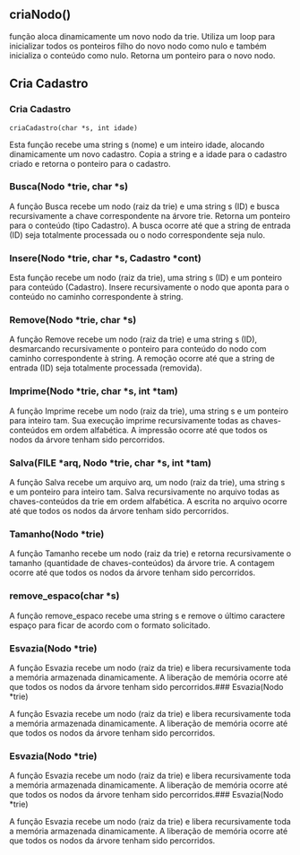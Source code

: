 ## criaNodo()

função aloca dinamicamente um novo nodo da trie. Utiliza um loop para inicializar todos os ponteiros filho do novo nodo como nulo e também inicializa o conteúdo como nulo. Retorna um ponteiro para o novo nodo.

## Cria Cadastro


### Cria Cadastro

    criaCadastro(char *s, int idade)

Esta função recebe uma string s (nome) e um inteiro idade, alocando dinamicamente um novo cadastro. Copia a string e a idade para o cadastro criado e retorna o ponteiro para o cadastro.

### Busca(Nodo *trie, char *s)

A função Busca recebe um nodo (raiz da trie) e uma string s (ID) e busca recursivamente a chave correspondente na árvore trie. Retorna um ponteiro para o conteúdo (tipo Cadastro). A busca ocorre até que a string de entrada (ID) seja totalmente processada ou o nodo correspondente seja nulo.

### Insere(Nodo *trie, char *s, Cadastro *cont)

Esta função recebe um nodo (raiz da trie), uma string s (ID) e um ponteiro para conteúdo (Cadastro). Insere recursivamente o nodo que aponta para o conteúdo no caminho correspondente à string.

### Remove(Nodo *trie, char *s)

A função Remove recebe um nodo (raiz da trie) e uma string s (ID), desmarcando recursivamente o ponteiro para conteúdo do nodo com caminho correspondente à string. A remoção ocorre até que a string de entrada (ID) seja totalmente processada (removida).

### Imprime(Nodo *trie, char *s, int *tam)

A função Imprime recebe um nodo (raiz da trie), uma string s e um ponteiro para inteiro tam. Sua execução imprime recursivamente todas as chaves-conteúdos em ordem alfabética. A impressão ocorre até que todos os nodos da árvore tenham sido percorridos.

### Salva(FILE *arq, Nodo *trie, char *s, int *tam)

A função Salva recebe um arquivo arq, um nodo (raiz da trie), uma string s e um ponteiro para inteiro tam. Salva recursivamente no arquivo todas as chaves-conteúdos da trie em ordem alfabética. A escrita no arquivo ocorre até que todos os nodos da árvore tenham sido percorridos.

### Tamanho(Nodo *trie)

A função Tamanho recebe um nodo (raiz da trie) e retorna recursivamente o tamanho (quantidade de chaves-conteúdos) da árvore trie. A contagem ocorre até que todos os nodos da árvore tenham sido percorridos.

### remove_espaco(char *s)

A função remove_espaco recebe uma string s e remove o último caractere espaço para ficar de acordo com o formato solicitado.

### Esvazia(Nodo *trie)

A função Esvazia recebe um nodo (raiz da trie) e libera recursivamente toda a memória armazenada dinamicamente. A liberação de memória ocorre até que todos os nodos da árvore tenham sido percorridos.### Esvazia(Nodo *trie)

A função Esvazia recebe um nodo (raiz da trie) e libera recursivamente toda a memória armazenada dinamicamente. A liberação de memória ocorre até que todos os nodos da árvore tenham sido percorridos.
### Esvazia(Nodo *trie)

A função Esvazia recebe um nodo (raiz da trie) e libera recursivamente toda a memória armazenada dinamicamente. A liberação de memória ocorre até que todos os nodos da árvore tenham sido percorridos.### Esvazia(Nodo *trie)

A função Esvazia recebe um nodo (raiz da trie) e libera recursivamente toda a memória armazenada dinamicamente. A liberação de memória ocorre até que todos os nodos da árvore tenham sido percorridos.